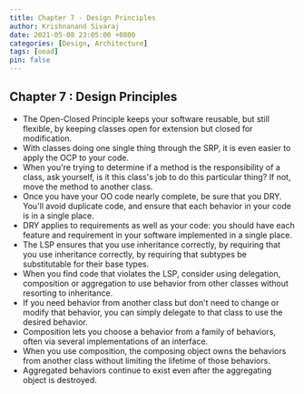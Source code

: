```yaml
---
title: Chapter 7 - Design Principles
author: Krishnanand Sivaraj
date: 2021-05-08 23:05:00 +0800
categories: [Design, Architecture]
tags: [ooad]
pin: false
---
```


## Chapter 7 : Design Principles

- The Open-Closed Principle keeps your software reusable, but still flexible, by keeping classes open for extension but closed for modification.
- With classes doing one single thing through the SRP, it is even easier to apply the OCP to your code.
- When you're trying to determine if a method is the responsibility of a class, ask yourself, is it this class's job to do this particular thing? If not, move the method to another class.
- Once you have your OO code nearly complete, be sure that you DRY.  You'll avoid duplicate code, and ensure that each behavior in your code is in a single place.
- DRY applies to requirements as well as your code: you should have each feature and requirement in your software implemented in a single place.
- The LSP ensures that you use inheritance correctly, by requiring that you use inheritance correctly, by requiring that subtypes be substitutable for their base types.
- When you find code that violates the LSP, consider using delegation, composition or aggregation to use behavior from other classes without resorting to inheritance.
- If you need behavior from another class but don't need to change or modify that behavior, you can simply delegate to that class to use the desired behavior.
- Composition lets you choose a behavior from a family of behaviors, often via several implementations of an interface.
- When you use composition, the composing object owns the behaviors from another class without limiting the lifetime of those behaviors.
- Aggregated behaviors continue to exist even after the aggregating object is destroyed.
